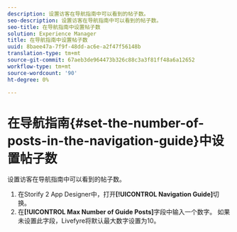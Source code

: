 ```yaml
---
description: 设置访客在导航指南中可以看到的帖子数。
seo-description: 设置访客在导航指南中可以看到的帖子数。
seo-title: 在导航指南中设置帖子数
solution: Experience Manager
title: 在导航指南中设置帖子数
uuid: 8baee47a-7f9f-48dd-ac6e-a2f47f56148b
translation-type: tm+mt
source-git-commit: 67aeb3de964473b326c88c3a3f81ff48a6a12652
workflow-type: tm+mt
source-wordcount: '90'
ht-degree: 0%

---
```



# 在导航指南{#set-the-number-of-posts-in-the-navigation-guide}中设置帖子数

设置访客在导航指南中可以看到的帖子数。

1. 在Storify 2 App Designer中，打开&#x200B;**[!UICONTROL Navigation Guide]**&#x200B;切换。
1. 在&#x200B;**[!UICONTROL Max Number of Guide Posts]**&#x200B;字段中输入一个数字。 如果未设置此字段，Livefyre将默认最大数字设置为10。
